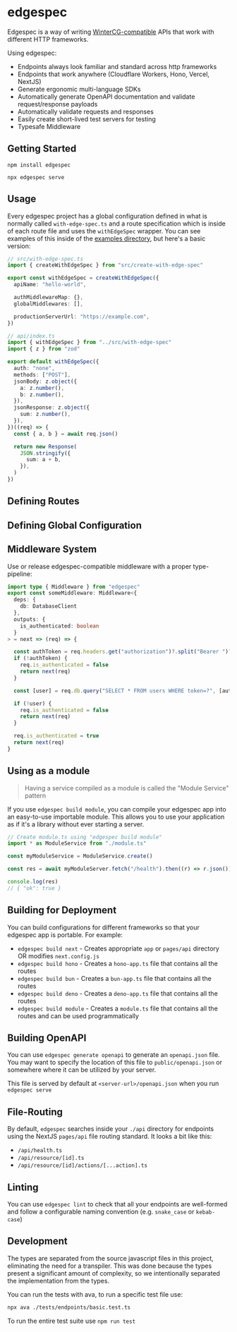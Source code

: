 # edgespec

Edgespec is a way of writing [WinterCG-compatible](https://wintercg.org/) APIs
that work with different HTTP frameworks.

Using edgespec:

- Endpoints always look familiar and standard across http frameworks
- Endpoints that work anywhere (Cloudflare Workers, Hono, Vercel, NextJS)
- Generate ergonomic multi-language SDKs
- Automatically generate OpenAPI documentation and validate request/response payloads
- Automatically validate requests and responses
- Easily create short-lived test servers for testing
- Typesafe Middleware

## Getting Started

```
npm install edgespec

npx edgespec serve
```

## Usage

Every edgespec project has a global configuration defined in what is normally
called `with-edge-spec.ts` and a route specification which is inside of each
route file and uses the `withEdgeSpec` wrapper. You can see examples of this
inside of the [examples directory](./examples), but here's a basic version:

```ts
// src/with-edge-spec.ts
import { createWithEdgeSpec } from "src/create-with-edge-spec"

export const withEdgeSpec = createWithEdgeSpec({
  apiName: "hello-world",

  authMiddlewareMap: {},
  globalMiddlewares: [],

  productionServerUrl: "https://example.com",
})
```

```ts
// api/index.ts
import { withEdgeSpec } from "../src/with-edge-spec"
import { z } from "zod"

export default withEdgeSpec({
  auth: "none",
  methods: ["POST"],
  jsonBody: z.object({
    a: z.number(),
    b: z.number(),
  }),
  jsonResponse: z.object({
    sum: z.number(),
  }),
})((req) => {
  const { a, b } = await req.json()

  return new Response(
    JSON.stringify({
      sum: a + b,
    }),
  )
})
```

## Defining Routes

## Defining Global Configuration

## Middleware System

Use or release edgespec-compatible middleware with a proper type-pipeline:

```typescript
import type { Middleware } from "edgespec"
export const someMiddleware: Middleware<{
  deps: {
    db: DatabaseClient
  },
  outputs: {
    is_authenticated: boolean
  }
> = next => (req) => {

  const authToken = req.headers.get("authorization")?.split("Bearer ")?.[1]
  if (!authToken) {
    req.is_authenticated = false
    return next(req)
  }

  const [user] = req.db.query("SELECT * FROM users WHERE token=?", [authToken])

  if (!user) {
    req.is_authenticated = false
    return next(req)
  }

  req.is_authenticated = true
  return next(req)
}
```

## Using as a module

> Having a service compiled as a module is called the "Module Service" pattern

If you use `edgespec build module`, you can compile your
edgespec app into an easy-to-use importable module. This
allows you to use your application as if it's a library
without ever starting a server.

```ts
// Create module.ts using "edgespec build module"
import * as ModuleService from "./module.ts"

const myModuleService = ModuleService.create()

const res = await myModuleServer.fetch("/health").then((r) => r.json())

console.log(res)
// { "ok": true }
```

## Building for Deployment

You can build configurations for different frameworks so that your edgespec app
is portable. For example:

- `edgespec build next` - Creates appropriate `app` or `pages/api` directory OR modifies `next.config.js`
- `edgespec build hono` - Creates a `hono-app.ts` file that contains all the routes
- `edgespec build bun` - Creates a `bun-app.ts` file that contains all the routes
- `edgespec build deno` - Creates a `deno-app.ts` file that contains all the routes
- `edgespec build module` - Creates a `module.ts` file that contains all the routes and can be used programmatically

## Building OpenAPI

You can use `edgespec generate openapi` to generate an
`openapi.json` file. You may want to specify the location of this file to
`public/openapi.json` or somewhere where it can be utilized by your server.

This file is served by default at `<server-url>/openapi.json` when you run
`edgespec serve`

## File-Routing

By default, `edgespec` searches inside your `./api` directory for endpoints
using the NextJS `pages/api` file routing standard. It looks a bit like this:

- `/api/health.ts`
- `/api/resource/[id].ts`
- `/api/resource/[id]/actions/[...action].ts`

## Linting

You can use `edgespec lint` to check that all your endpoints are well-formed
and follow a configurable naming convention (e.g. `snake_case` or `kebab-case`)

## Development

The types are separated from the source javascript files in this project,
eliminating the need for a transpiler. This was done because the types present
a significant amount of complexity, so we intentionally separated the
implementation from the types.

You can run the tests with ava, to run a specific test file use:

```bash
npx ava ./tests/endpoints/basic.test.ts
```

To run the entire test suite use `npm run test`
